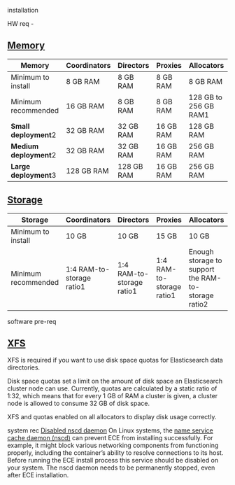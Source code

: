 installation 

HW req - 
## [Memory](https://www.elastic.co/docs/deploy-manage/deploy/cloud-enterprise/ece-hardware-prereq#ece-memory)

| **Memory**             | Coordinators | Directors  | Proxies   | Allocators            |
| ---------------------- | ------------ | ---------- | --------- | --------------------- |
| Minimum to install     | 8 GB RAM     | 8 GB RAM   | 8 GB RAM  | 8 GB RAM              |
| Minimum recommended    | 16 GB RAM    | 8 GB RAM   | 8 GB RAM  | 128 GB to 256 GB RAM1 |
| **Small deployment**2  | 32 GB RAM    | 32 GB RAM  | 16 GB RAM | 128 GB RAM            |
| **Medium deployment**2 | 32 GB RAM    | 32 GB RAM  | 16 GB RAM | 256 GB RAM            |
| **Large deployment**3  | 128 GB RAM   | 128 GB RAM | 16 GB RAM | 256 GB RAM            |

## [Storage](https://www.elastic.co/docs/deploy-manage/deploy/cloud-enterprise/ece-hardware-prereq#ece-storage)

|**Storage**|Coordinators|Directors|Proxies|Allocators|
|---|---|---|---|---|
|Minimum to install|10 GB|10 GB|15 GB|10 GB|
|Minimum recommended|1:4 RAM-to-storage ratio1|1:4 RAM-to-storage ratio1|1:4 RAM-to-storage ratio1|Enough storage to support the RAM-to-storage ratio2|

software pre-req

## [XFS](https://www.elastic.co/docs/deploy-manage/deploy/cloud-enterprise/ece-software-prereq#ece-xfs)

XFS is required if you want to use disk space quotas for Elasticsearch data directories.

Disk space quotas set a limit on the amount of disk space an Elasticsearch cluster node can use. Currently, quotas are calculated by a static ratio of 1:32, which means that for every 1 GB of RAM a cluster is given, a cluster node is allowed to consume 32 GB of disk space.

XFS and quotas enabled on all allocators to display disk usage correctly.  

system rec 
 [Disabled nscd daemon](https://www.elastic.co/docs/deploy-manage/deploy/cloud-enterprise/ece-sysconfig#ece-sysconfig-nscd)
	 On Linux systems, the [name service cache daemon (nscd)](https://linux.die.net/man/8/nscd) can prevent ECE from installing successfully. For example, it might block various networking components from functioning properly, including the container’s ability to resolve connections to its host. Before running the ECE install process this service should be disabled on your system. The nscd daemon needs to be permanently stopped, even after ECE installation.